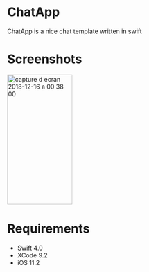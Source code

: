 # ChatApp

ChatApp is a nice chat template written in swift

# Screenshots

<img width="150" height="300" alt="capture d ecran 2018-12-16 a 00 38 00" src="https://user-images.githubusercontent.com/39087448/50048424-02b11980-00cc-11e9-9227-39fd34045d5f.png">

# Requirements

* Swift 4.0
* XCode 9.2
* iOS 11.2
